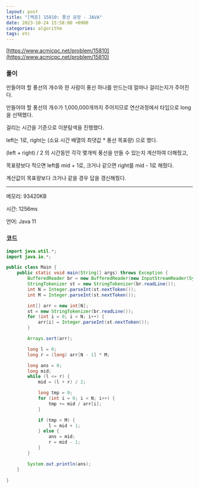 ```yaml
---
layout: post
title: "[백준] 15810: 풍선 공장 - JAVA"
date: 2023-10-24 15:58:00 +0900
categories: algorithm
tags: etc
---
```


[https://www.acmicpc.net/problem/15810](https://www.acmicpc.net/problem/15810)

### 풀이

만들어야 할 풍선의 개수와 한 사람이 풍선 하나를 만드는데 얼마나 걸리는지가 주어진다.

만들어야 할 풍선의 개수가 1,000,000개까지 주어지므로 연산과정에서 타입으로 long을 선택했다.

걸리는 시간을 기준으로 이분탐색을 진행했다.

left는 1로, right는 (소요 시간 배열의 최댓값 \* 풍선 목표량) 으로 했다.

(left + right) / 2 의 시간동안 각각 몇개씩 풍선을 만들 수 있는지 계산하여 더해줬고,

목표량보다 적으면 left를 mid + 1로, 크거나 같으면 right를 mid - 1로 해줬다.

계산값이 목표량보다 크거나 같을 경우 답을 갱신해줬다.

---

메모리: 93420KB

시간: 1256ms

언어: Java 11

### 코드

```java
import java.util.*;
import java.io.*;

public class Main {
    public static void main(String[] args) throws Exception {
        BufferedReader br = new BufferedReader(new InputStreamReader(System.in));
        StringTokenizer st = new StringTokenizer(br.readLine());
        int N = Integer.parseInt(st.nextToken());
        int M = Integer.parseInt(st.nextToken());

        int[] arr = new int[N];
        st = new StringTokenizer(br.readLine());
        for (int i = 0; i < N; i++) {
            arr[i] = Integer.parseInt(st.nextToken());
        }

        Arrays.sort(arr);

        long l = 0;
        long r = (long) arr[N - 1] * M;

        long ans = 0;
        long mid;
        while (l <= r) {
            mid = (l + r) / 2;

            long tmp = 0;
            for (int i = 0; i < N; i++) {
                tmp += mid / arr[i];
            }

            if (tmp < M) {
                l = mid + 1;
            } else {
                ans = mid;
                r = mid - 1;
            }
        }

        System.out.println(ans);
    }

}
```
